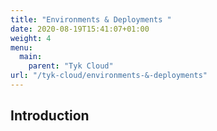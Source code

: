 ```yaml
---
title: "Environments & Deployments "
date: 2020-08-19T15:41:07+01:00
weight: 4
menu:
  main:
    parent: "Tyk Cloud"
url: "/tyk-cloud/environments-&-deployments"
---
```


## Introduction